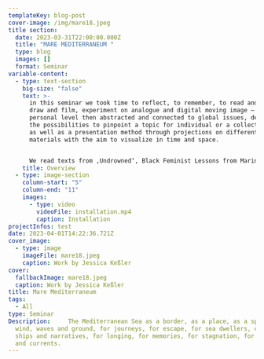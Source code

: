 ```yaml
---
templateKey: blog-post
cover-image: /img/mare18.jpeg
title section:
  date: 2023-03-31T22:00:00.000Z
  title: "MARE MEDITERRANEUM "
  type: blog
  images: []
  format: Seminar
variable-content:
  - type: text-section
    big-size: "false"
    text: >-
      in this seminar we took time to reflect, to remember, to read and write,
      draw and film, experiment on analogue and digital moving image — on a
      personal level then abstracted and connected to global issues, dealt with
      the possibilities to pinpoint a topic for individual or a collective work
      as well as a presentation method through projections on different
      materials with the aim to visualize in time and space. 


      We read texts from ‚Undrowned‘, Black Feminist Lessons from Marine Mammals by Alexis Pauline Gumbs, listened to ‚Saying Water‘, a monologue by Roni Horn, followed investigations of Forensic Architecture and Migrant Journal, browsed through geographic maps, charts and data sources. — and then we went to the beach. I mean, we had to. We travelled to southern france work in Marseille and to visit Les Rencontres d’Arles.
    title: Overview
  - type: image-section
    column-start: "5"
    column-end: "11"
    images:
      - type: video
        videoFile: installation.mp4
        caption: Installation
projectInfos: test
date: 2023-04-01T14:22:36.721Z
cover_image:
  - type: image
    imageFile: mare18.jpeg
    caption: Work by Jessica Keßler
cover:
  fallbackImage: mare18.jpeg
  caption: Work by Jessica Keßler
title: Mare Mediterraneum
tags:
  - All
type: Seminar
Description:     The Mediterranean Sea as a border, as a place, as a space - for
  wind, waves and ground, for journeys, for escape, for sea dwellers, cargo
  ships and narratives, for longing, for memories, for stagnation, for movement
  and currents.
---
```

